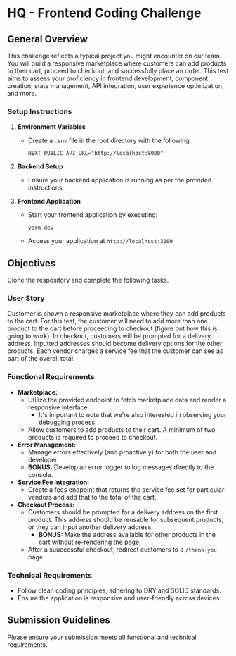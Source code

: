 # HQ - Frontend Coding Challenge
## General Overview
This challenge reflects a typical project you might encounter on our team. You will build a responsive marketplace where customers can add products to their cart, proceed to checkout, and successfully place an order. This test aims to assess your proficiency in frontend development, component creation, state management, API integration, user experience optimization, and more.

### Setup Instructions
1. **Environment Variables**
    - Create a `.env` file in the root directory with the following:
      ```
      NEXT_PUBLIC_API_URL="http://localhost:8000"
      ```

2. **Backend Setup**
    - Ensure your backend application is running as per the provided instructions.

3. **Frontend Application**
    - Start your frontend application by executing:
      ```
      yarn dev
      ```
    - Access your application at `http://localhost:3000`

## Objectives
  Clone the respository and complete the following tasks.

### User Story
  Customer is shown a responsive marketplace where they can add products to the cart. For this test, the customer will need to add more than one product to the cart before proceeding to checkout (figure out how this is going to work). In checkout, customers will be prompted for a delivery address. Inputted addresses should become delivery options for the other products. Each vendor charges a service fee that the customer can see as part of the overall total.
  
### Functional Requirements
  - **Marketplace:**
    - Utilize the provided endpoint to fetch marketplace data and render a responsive interface.
      - It's important to note that we're also interested in observing your debugging process.
    - Allow customers to add products to their cart. A minimum of two products is required to proceed to checkout.
  - **Error Management:**
    - Manage errors effectively (and proactively) for both the user and developer.
    - **BONUS:** Develop an error logger to log messages directly to the console.
  - **Service Fee Integration:**
    - Create a fees endpoint that returns the service fee set for particular vendors and add that to the total of the cart.
  - **Checkout Process:**
    - Customers should be prompted for a delivery address on the first product. This address should be reusable for subsequent products, or they can input another delivery address.
      - **BONUS:** Make the address available for other products in the cart without re-rendering the page.
    - After a suuccessful checkout, redirect customers to a `/thank-you` page

### Technical Requirements
  - Follow clean coding principles, adhering to DRY and SOLID standards.
  - Ensure the application is responsive and user-friendly across devices.

## Submission Guidelines
Please ensure your submission meets all functional and technical requirements. 

